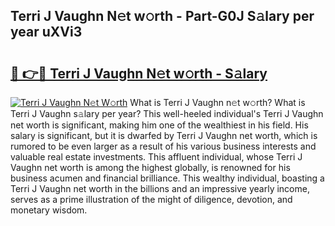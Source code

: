 ## Terri J Vaughn N𝚎t w𝚘rth - Part-G0J S𝚊lary per year uXVi3

# <h2><a href="http://gc3cya.nevu.top/?p=Terri+J+Vaughn">🔗 👉🔴 Terri J Vaughn N𝚎t w𝚘rth - S𝚊lary</a></h2>

[![Terri J Vaughn N𝚎t W𝚘rth](https://i.imgur.com/Oavwk0R.jpeg)](http://gc3cya.nevu.top/?p=Terri+J+Vaughn)
What is Terri J Vaughn n𝚎t w𝚘rth? What is Terri J Vaughn s𝚊lary per year?
This well-heeled individual's Terri J Vaughn net worth is significant, making him one of the wealthiest in his field. His salary is significant, but it is dwarfed by Terri J Vaughn net worth, which is rumored to be even larger as a result of his various business interests and valuable real estate investments. This affluent individual, whose Terri J Vaughn net worth is among the highest globally, is renowned for his business acumen and financial brilliance. This wealthy individual, boasting a Terri J Vaughn net worth in the billions and an impressive yearly income, serves as a prime illustration of the might of diligence, devotion, and monetary wisdom.
